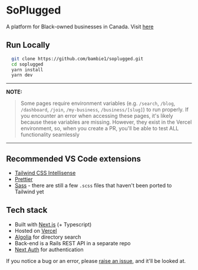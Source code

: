 # SoPlugged

A platform for Black-owned businesses in Canada. Visit [here](https://www.soplugged.com)

## Run Locally

```bash
  git clone https://github.com/bambie1/soplugged.git
  cd soplugged
  yarn install
  yarn dev
```

---

**NOTE:**

> Some pages require environment variables (e.g. `/search`, `/blog`, `/dashboard`, `/join`, `/my-business`, `/business/[slug]`) to run properly. If you encounter an error when accessing these pages, it's likely because these variables are missing.
> However, they exist in the Vercel environment, so, when you create a PR, you'll be able to test ALL functionality seamlessly

---

## Recommended VS Code extensions

- [Tailwind CSS Intellisense](https://marketplace.visualstudio.com/items?itemName=bradlc.vscode-tailwindcss)
- [Prettier](https://marketplace.visualstudio.com/items?itemName=esbenp.prettier-vscode)
- [Sass](https://marketplace.visualstudio.com/items?itemName=Syler.sass-indented) - there are still a few `.scss` files that haven't been ported to Tailwind yet

## Tech stack

- Built with [Next.js](https://nextjs.org) (+ Typescript)
- Hosted on [Vercel](https://vercel.com)
- [Algolia](https://www.algolia.com/) for directory search
- Back-end is a Rails REST API in a separate repo
- [Next Auth](https://next-auth.js.org/) for authentication

If you notice a bug or an error, please [raise an issue](https://github.com/bambie1/soplugged/issues/new), and it'll be looked at.
